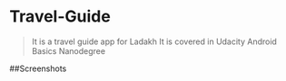 # Travel-Guide
>It is a travel guide app for Ladakh
>It is covered in Udacity Android Basics Nanodegree

##Screenshots
